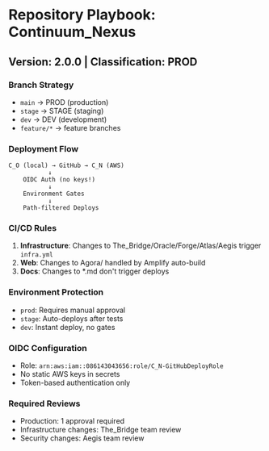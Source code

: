 # Repository Playbook: Continuum_Nexus
## Version: 2.0.0 | Classification: PROD

### Branch Strategy
- `main` → PROD (production)
- `stage` → STAGE (staging)  
- `dev` → DEV (development)
- `feature/*` → feature branches

### Deployment Flow
```
C_O (local) → GitHub → C_N (AWS)
           ↓
    OIDC Auth (no keys!)
           ↓
    Environment Gates
           ↓
    Path-filtered Deploys
```

### CI/CD Rules
1. **Infrastructure**: Changes to The_Bridge/Oracle/Forge/Atlas/Aegis trigger `infra.yml`
2. **Web**: Changes to Agora/ handled by Amplify auto-build
3. **Docs**: Changes to *.md don't trigger deploys

### Environment Protection
- `prod`: Requires manual approval
- `stage`: Auto-deploys after tests
- `dev`: Instant deploy, no gates

### OIDC Configuration
- Role: `arn:aws:iam::086143043656:role/C_N-GitHubDeployRole`
- No static AWS keys in secrets
- Token-based authentication only

### Required Reviews
- Production: 1 approval required
- Infrastructure changes: The_Bridge team review
- Security changes: Aegis team review